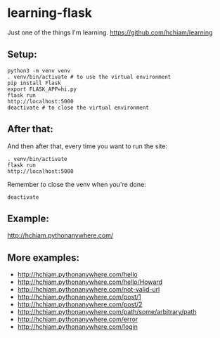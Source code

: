 # learning-flask

Just one of the things I'm learning. https://github.com/hchiam/learning

## Setup:

```
python3 -m venv venv
. venv/bin/activate # to use the virtual environment
pip install Flask
export FLASK_APP=hi.py
flask run
http://localhost:5000
deactivate # to close the virtual environment
```

## After that:
And then after that, every time you want to run the site:
```
. venv/bin/activate
flask run
http://localhost:5000
```

Remember to close the venv when you're done:
```
deactivate
```

## Example: 

http://hchiam.pythonanywhere.com/

## More examples:

- http://hchiam.pythonanywhere.com/hello
- http://hchiam.pythonanywhere.com/hello/Howard
- http://hchiam.pythonanywhere.com/not-valid-url
- http://hchiam.pythonanywhere.com/post/1
- http://hchiam.pythonanywhere.com/post/2
- http://hchiam.pythonanywhere.com/path/some/arbitrary/path
- http://hchiam.pythonanywhere.com/error
- http://hchiam.pythonanywhere.com/login
